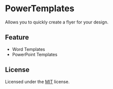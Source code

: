 # PowerTemplates

Allows you to quickly create a flyer for your design.

## Feature

* Word Templates
* PowerPoint Templates

## License

Licensed under the [MIT](LICENSE.md) license.
